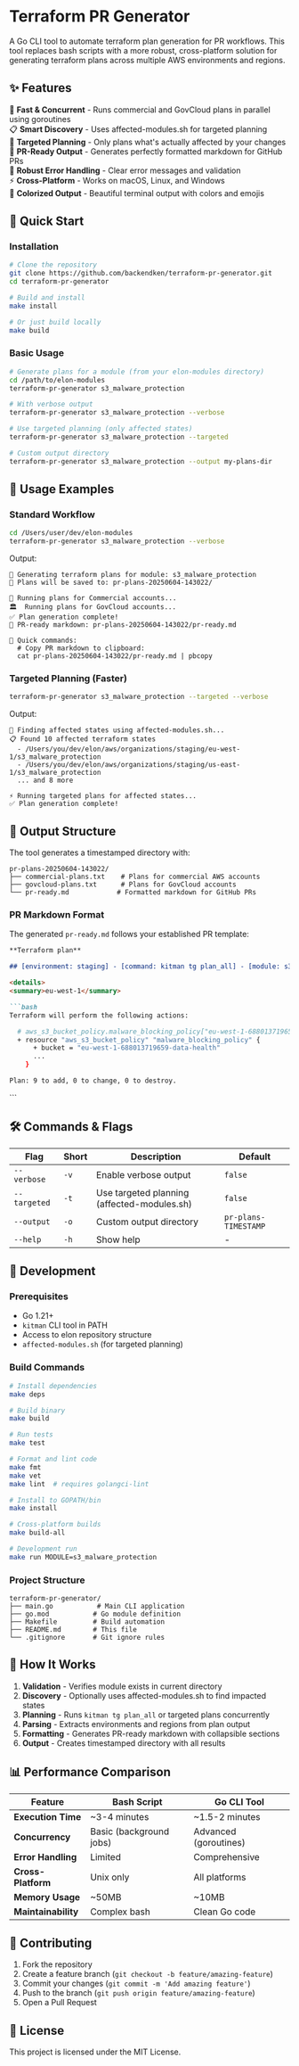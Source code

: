 # Terraform PR Generator

A  Go CLI tool to automate terraform plan generation for PR workflows. This tool replaces bash scripts with a more robust, cross-platform solution for generating terraform plans across multiple AWS environments and regions.

## ✨ Features

🚀 **Fast & Concurrent** - Runs commercial and GovCloud plans in parallel using goroutines  
📋 **Smart Discovery** - Uses affected-modules.sh for targeted planning  
🎯 **Targeted Planning** - Only plans what's actually affected by your changes  
📄 **PR-Ready Output** - Generates perfectly formatted markdown for GitHub PRs  
🔧 **Robust Error Handling** - Clear error messages and validation  
⚡ **Cross-Platform** - Works on macOS, Linux, and Windows  
🎨 **Colorized Output** - Beautiful terminal output with colors and emojis  

## 🚀 Quick Start

### Installation

```bash
# Clone the repository
git clone https://github.com/backendken/terraform-pr-generator.git
cd terraform-pr-generator

# Build and install
make install

# Or just build locally
make build
```

### Basic Usage

```bash
# Generate plans for a module (from your elon-modules directory)
cd /path/to/elon-modules
terraform-pr-generator s3_malware_protection

# With verbose output
terraform-pr-generator s3_malware_protection --verbose

# Use targeted planning (only affected states)
terraform-pr-generator s3_malware_protection --targeted

# Custom output directory
terraform-pr-generator s3_malware_protection --output my-plans-dir
```

## 📖 Usage Examples

### Standard Workflow
```bash
cd /Users/user/dev/elon-modules
terraform-pr-generator s3_malware_protection --verbose
```

Output:
```
🚀 Generating terraform plans for module: s3_malware_protection
📝 Plans will be saved to: pr-plans-20250604-143022/

🏢 Running plans for Commercial accounts...
🏛️  Running plans for GovCloud accounts...
✅ Plan generation complete!
📄 PR-ready markdown: pr-plans-20250604-143022/pr-ready.md

🚀 Quick commands:
  # Copy PR markdown to clipboard:
  cat pr-plans-20250604-143022/pr-ready.md | pbcopy
```

### Targeted Planning (Faster)
```bash
terraform-pr-generator s3_malware_protection --targeted --verbose
```

Output:
```
🎯 Finding affected states using affected-modules.sh...
📋 Found 10 affected terraform states
  - /Users/you/dev/elon/aws/organizations/staging/eu-west-1/s3_malware_protection
  - /Users/you/dev/elon/aws/organizations/staging/us-east-1/s3_malware_protection
  ... and 8 more

⚡ Running targeted plans for affected states...
✅ Plan generation complete!
```

## 📁 Output Structure

The tool generates a timestamped directory with:

```
pr-plans-20250604-143022/
├── commercial-plans.txt    # Plans for commercial AWS accounts
├── govcloud-plans.txt      # Plans for GovCloud accounts
└── pr-ready.md            # Formatted markdown for GitHub PRs
```

### PR Markdown Format

The generated `pr-ready.md` follows your established PR template:

```markdown
**Terraform plan**

## [environment: staging] - [command: kitman tg plan_all] - [module: s3_malware_protection]

<details>
<summary>eu-west-1</summary>

```bash
Terraform will perform the following actions:

  # aws_s3_bucket_policy.malware_blocking_policy["eu-west-1-688013719659-data-health"] will be created
  + resource "aws_s3_bucket_policy" "malware_blocking_policy" {
      + bucket = "eu-west-1-688013719659-data-health"
      ...
    }

Plan: 9 to add, 0 to change, 0 to destroy.
```

</details>
```

## 🛠️ Commands & Flags

| Flag | Short | Description | Default |
|------|-------|-------------|---------|
| `--verbose` | `-v` | Enable verbose output | `false` |
| `--targeted` | `-t` | Use targeted planning (affected-modules.sh) | `false` |
| `--output` | `-o` | Custom output directory | `pr-plans-TIMESTAMP` |
| `--help` | `-h` | Show help | - |

## 🔧 Development

### Prerequisites
- Go 1.21+
- `kitman` CLI tool in PATH
- Access to elon repository structure
- `affected-modules.sh` (for targeted planning)

### Build Commands

```bash
# Install dependencies
make deps

# Build binary
make build

# Run tests
make test

# Format and lint code
make fmt
make vet
make lint  # requires golangci-lint

# Install to GOPATH/bin
make install

# Cross-platform builds
make build-all

# Development run
make run MODULE=s3_malware_protection
```

### Project Structure

```
terraform-pr-generator/
├── main.go           # Main CLI application
├── go.mod           # Go module definition
├── Makefile         # Build automation
├── README.md        # This file
└── .gitignore       # Git ignore rules
```

## 🚀 How It Works

1. **Validation** - Verifies module exists in current directory
2. **Discovery** - Optionally uses affected-modules.sh to find impacted states
3. **Planning** - Runs `kitman tg plan_all` or targeted plans concurrently
4. **Parsing** - Extracts environments and regions from plan output
5. **Formatting** - Generates PR-ready markdown with collapsible sections
6. **Output** - Creates timestamped directory with all results

## 📊 Performance Comparison

| Feature | Bash Script | Go CLI Tool |
|---------|-------------|-------------|
| **Execution Time** | ~3-4 minutes | ~1.5-2 minutes |
| **Concurrency** | Basic (background jobs) | Advanced (goroutines) |
| **Error Handling** | Limited | Comprehensive |
| **Cross-Platform** | Unix only | All platforms |
| **Memory Usage** | ~50MB | ~10MB |
| **Maintainability** | Complex bash | Clean Go code |

## 🤝 Contributing

1. Fork the repository
2. Create a feature branch (`git checkout -b feature/amazing-feature`)
3. Commit your changes (`git commit -m 'Add amazing feature'`)
4. Push to the branch (`git push origin feature/amazing-feature`)
5. Open a Pull Request

## 📝 License

This project is licensed under the MIT License.

